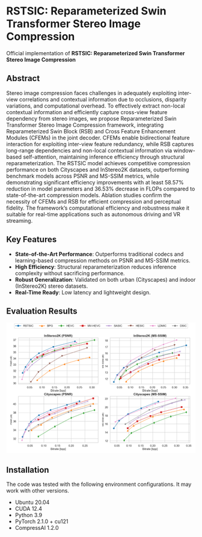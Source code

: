 # RSTSIC: Reparameterized Swin Transformer Stereo Image Compression

Official implementation of **RSTSIC: Reparameterized Swin Transformer Stereo Image Compression**

##  Abstract

Stereo image compression faces challenges in adequately exploiting inter-view correlations and contextual information due to occlusions, disparity variations, and computational overhead. 
To effectively extract non-local contextual information and efficiently capture cross-view feature dependency from stereo images, we propose Reparameterized Swin Transformer Stereo Image Compression framework, integrating Reparameterized Swin Block (RSB) and Cross Feature Enhancement Modules (CFEMs) in the joint decoder. CFEMs enable bidirectional feature interaction for exploiting inter-view feature redundancy, while RSB captures long-range dependencies and non-local contextual information via window-based self-attention, maintaining inference efficiency through structural reparameterization. The RSTSIC model achieves competitive compression performance on both Cityscapes and InStereo2K datasets, outperforming benchmark models across PSNR and MS-SSIM metrics, while demonstrating significant efficiency improvements with at least 58.57% reduction in model parameters and 36.53% decrease in FLOPs compared to state-of-the-art compression models.
Ablation studies confirm the necessity of CFEMs and RSB for efficient compression and perceptual fidelity. The framework’s computational efficiency and robustness make it suitable for real-time applications such as autonomous driving and VR streaming. 

##  Key Features
- **State-of-the-Art Performance**: Outperforms traditional codecs and learning-based compression methods on PSNR and MS-SSIM metrics.
- **High Efficiency**: Structural reparameterization reduces inference complexity without sacrificing performance.
- **Robust Generalization**: Validated on both urban (Cityscapes) and indoor (InStereo2K) stereo datasets.
- **Real-Time Ready**: Low latency and lightweight design.

##  Evaluation Results
![RD curves](figures/psnr_ms_ssim.png)

## Installation
The code was tested with the following environment configurations. It may work with other versions.

- Ubuntu 20.04
- CUDA 12.4
- Python 3.9
- PyTorch 2.1.0 + cu121
- CompressAI 1.2.0
